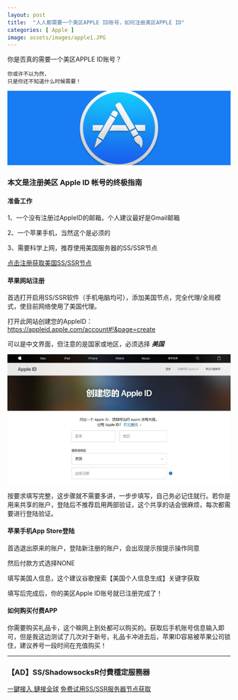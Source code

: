 ```yaml
---
layout: post
title:  "人人都需要一个美区APPLE ID账号，如何注册美区APPLE ID"
categories: [ Apple ]
image: assets/images/apple1.JPG
---
```


你是否真的需要一个美区APPLE ID账号？

```
你或许不以为然，
只是你还不知道什么时候需要！
```
![](assets/images/apid2.jpg)

### 本文是注册美区 Apple ID 帐号的终极指南

#### 准备工作

1、一个没有注册过AppleID的邮箱，个人建议最好是Gmail邮箱

2、一个苹果手机，当然这个是必须的

3、需要科学上网，推荐使用美国服务器的SS/SSR节点

<a class="btn btn-danger" href="https://s-s-r.github.io/">点击注册获取美国SS/SSR节点</a>

#### 苹果网站注册

首选打开启用SS/SSR软件（手机电脑均可），添加美国节点，完全代理/全局模式，使目前网络使用了美国代理。

打开此网站创建您的AppleID： https://appleid.apple.com/account#!&page=create

可以是中文界面，但注意的是国家或地区，必须选择 ***美国***

![](assets/images/apple1.JPG)

按要求填写完整，这步骤就不需要多讲，一步步填写，自己务必记住就行。若你是用来共享的账户，登陆后不推荐启用两部验证，这个共享的话会很麻烦，每次都需要进行登陆验证。

#### 苹果手机App Store登陆

首选退出原来的账户，登陆新注册的账户，会出现提示按提示操作同意

然后付款方式选择NONE

填写美国人信息，这个建议谷歌搜索【美国个人信息生成】关键字获取

填写后完成后，你的美区Apple ID账号就已注册完成了！

#### 如何购买付费APP

你需要购买礼品卡，这个嘛网上到处都可以购买的。获取后手机账号信息输入即可，但是我这边测试了几次对于新号，礼品卡冲进去后，苹果ID容易被苹果公司锁住，建议养号一段时间在充值购买！

<hr>

### 【AD】SS/ShadowsocksR付費穩定服務器

<a class="btn btn-danger" href="https://s-s-r.github.io/">一鍵接入,鏈接全球</a>   <a class="btn btn-danger" href="http://t.cn/ESZVCWD">免费试用SS/SSR服务器节点获取</a>

